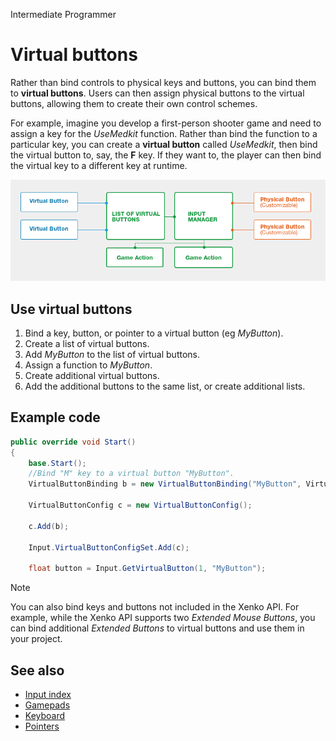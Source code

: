 <span class="label label-doc-level">Intermediate</span>
<span class="label label-doc-audience">Programmer</span>

# Virtual buttons

Rather than bind controls to physical keys and buttons, you can bind them to **virtual buttons**. Users can then assign physical buttons to the virtual buttons, allowing them to create their own control schemes.

For example, imagine you develop a first-person shooter game and need to assign a key for the _UseMedkit_ function. Rather than bind the function to a particular key, you can create a **virtual button** called _UseMedkit_, then bind the virtual button to, say, the **F** key. If they want to, the player can then bind the virtual key to a different key at runtime.

![Virtual buttons](media/index-how-virtual-buttons-work.png)

## Use virtual buttons

1. Bind a key, button, or pointer to a virtual button (eg _MyButton_).
2. Create a list of virtual buttons.
3. Add _MyButton_ to the list of virtual buttons.
4. Assign a function to _MyButton_.
5. Create additional virtual buttons.
6. Add the additional buttons to the same list, or create additional lists.

## Example code

```cs
public override void Start()
{
    base.Start();
    //Bind "M" key to a virtual button "MyButton".
    VirtualButtonBinding b = new VirtualButtonBinding("MyButton", VirtualButton.Keyboard.M);

    VirtualButtonConfig c = new VirtualButtonConfig();

    c.Add(b);

    Input.VirtualButtonConfigSet.Add(c);
   
    float button = Input.GetVirtualButton(1, "MyButton");
```

> [!Note]
> You can also bind keys and buttons not included in the Xenko API. For example, while the Xenko API supports two _Extended Mouse Buttons_, you can bind additional _Extended Buttons_ to virtual buttons and use them in your project.

## See also
* [Input index](index.md)
* [Gamepads](gamepads.md)
* [Keyboard](keyboards.md)
* [Pointers](pointers.md)